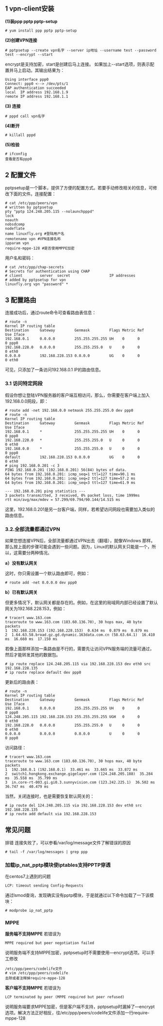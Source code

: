 ## 1 vpn-client安装

**(1)装ppp pptp pptp-setup**
```
# yum install ppp pptp pptp-setup  
```

**(2)创建VPN连接**
```
# pptpsetup --create vpn名字 --server ip地址 --username test --password test --encrypt --start  
```
encrypt是支持加密，start是创建后马上连接。
如果加上--start选项，则表示配置并马上启动。其输出结果为：

```
Using interface ppp0
Connect: ppp0 <--> /dev/pts/1
EAP authentication succeeded
local  IP address 192.168.1.9
remote IP address 192.168.1.1
```
         
**(3) 连接**
```
# pppd call vpn名字
```
**(4)断开**
```
# killall pppd
```
**(5)检验**
```
# ifconfig
查看是否有ppp0
```
## 2 配置文件

pptpsetup是一个脚本，提供了方便的配置方式。若要手动修改相关的信息，可修改下面的文件。连接配置：

```
# cat /etc/ppp/peers/vpn
# written by pptpsetup
pty "pptp 124.248.205.115 --nolaunchpppd"
lock
noauth
nobsdcomp
nodeflate
name linuxfly.org #登陆用户名
remotename vpn #VPN连接名称
ipparam vpn
require-mppe-128 #是否使用MPPE加密
```
用户名和密码：
```
# cat /etc/ppp/chap-secrets
# Secrets for authentication using CHAP
# client        server  secret                  IP addresses
# added by pptpsetup for vpn
linuxfly.org vpn "password" *
```
## 3 配置路由

连接成功后，通过route命令可查看路由表信息：
```
# route -n
Kernel IP routing table
Destination     Gateway         Genmask         Flags Metric Ref    Use Iface
192.168.0.1     0.0.0.0         255.255.255.255 UH    0      0        0 ppp0
192.168.228.0   0.0.0.0         255.255.255.0   U     0      0        0 eth0
0.0.0.0         192.168.228.153 0.0.0.0         UG    0      0        0 eth0
```
可见，只添加了一条访问192.168.0.1 IP的路由信息。
### 3.1 访问特定网段
假设你想让登陆VPN服务器的客户端互相访问，那么，你需要在客户端上加入192.168.0.0网段，即：

```
# route add -net 192.168.0.0 netmask 255.255.255.0 dev ppp0
# route -n
Kernel IP routing table
Destination     Gateway         Genmask         Flags Metric Ref    Use Iface
192.168.0.1     *               255.255.255.255 UH    0      0        0 ppp0
192.168.228.0   *               255.255.255.0   U     0      0        0 eth0
192.168.0.0     *               255.255.255.0   U     0      0        0 ppp0
default         192.168.228.153 0.0.0.0         UG    0      0        0 eth0
# ping 192.168.0.201 -c 3
PING 192.168.0.201 (192.168.0.201) 56(84) bytes of data.
64 bytes from 192.168.0.201: icmp_seq=1 ttl=127 time=90.1 ms
64 bytes from 192.168.0.201: icmp_seq=2 ttl=127 time=57.2 ms
64 bytes from 192.168.0.201: icmp_seq=3 ttl=127 time=61.9 ms

--- 192.168.0.201 ping statistics ---
3 packets transmitted, 3 received, 0% packet loss, time 1999ms
rtt min/avg/max/mdev = 57.299/69.794/90.144/14.515 ms
```

这里，192.168.0.201是另一台客户端，同样，若希望访问网段也需要加入类似的路由信息。

### 3.2.全部流量都通过VPN
如果您想连接VPN后，全部流量都通过VPN出去（翻墙），就像Windows 那样。那么按上面的步骤可能会遇到一些问题。因为，Linux的默认网关只能是一个，所以，这需要分两种情况。

**a）没有默认网关**

这时，你只需设置一个默认路由即可，例如：
```
# route add -net 0.0.0.0 dev ppp0
```

**b）已有默认网关**

但更多情况下，默认网关都是存在的。例如，在这里的局域网内部已经设置了默认网关为192.168.228.153，例如：
```
# tracert www.163.com
traceroute to www.163.com (183.60.136.70), 30 hops max, 40 byte packets
1  192.168.228.153 (192.168.228.153)  0.634 ms  0.879 ms  0.879 ms
2  1.64.63.58.broad.gz.gd.dynamic.163data.com.cn (58.63.64.1)  16.410 ms  16.660 ms  17.150 ms
```
若像上面那样添加一条路由是不行的，需要先让访问VPN服务端的流量可通过，然后才能转发其他的数据包。
```
# ip route replace 124.248.205.115 via 192.168.228.153 dev eth0 src 192.168.228.135
# ip route replace default dev ppp0
```
更新后的路由表：
```
# route -n
Kernel IP routing table
Destination     Gateway         Genmask         Flags Metric Ref    Use Iface
192.168.0.1     0.0.0.0         255.255.255.255 UH    0      0        0 ppp0
124.248.205.115 192.168.228.153 255.255.255.255 UGH   0      0        0 eth0
192.168.228.0   0.0.0.0         255.255.255.0   U     0      0        0 eth0
0.0.0.0         0.0.0.0         0.0.0.0         U     0      0        0 ppp0
```
访问路径：
```
# tracert www.163.com
traceroute to www.163.com (183.60.136.70), 30 hops max, 40 byte packets
1  192.168.0.1 (192.168.0.1)  33.461 ms  33.665 ms  33.872 ms
2  switch1.hongkong.exchange.gigelayer.com (124.248.205.188)  35.284 ms  35.558 ms  35.799 ms
3  in.core-rt-003.gi.gi0.3.sunnyvision.com (123.242.225.1)  36.502 ms  36.747 ms  40.479 ms
```
当然，关闭连接时，也是需要恢复默认网关的：
```
# ip route del 124.248.205.115 via 192.168.228.153 dev eth0 src 192.168.228.135
# ip route add default via 192.168.228.153
```


## 常见问题

排错
连接失败了，可以参看/var/log/message文件了解错误的原因
```
# tail -f /var/log/messages | grep ppp  
```
###  加载ip_nat_pptp模块使iptables支持PPTP穿透
在centos7上遇到的问题

```
LCP: timeout sending Config-Requests
```

通过lsmod查询，发现确实没有pptp模块，于是就通过以下命令加载了一下该模块：
```
# modprobe ip_nat_pptp
```

### MPPE
 
**服务端不支持MPPE**
若错误为

```
MPPE required but peer negotiation failed
```

说明服务端不支持MPPE加密，pptpsetup时不需要使用—encrypt选项。可以手工修改

```
/etc/ppp/peers/codelife文件
# vim /etc/ppp/peers/codelife
去除或者注释掉require-mppe-128
```

**客户端不支持MPPE**
若错误为

```
LCP terminated by peer (MPPE required but peer refused)
```

说明服务端要求MPPE加密，但是客户端不支持，pptpsetup时漏掉了—encrypt选项。解决方法正好相反，往/etc/ppp/peers/codelife文件添加一行require-mppe-128

